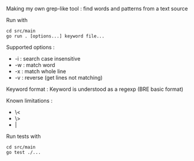 Making my own grep-like tool : find words and patterns from a text source

Run with 
```
cd src/main
go run . [options...] keyword file...
```

Supported options :
- -i : search case insensitive
- -w : match word
- -x : match whole line
- -v : reverse (get lines not matching)

Keyword format : Keyword is understood as a regexp (BRE basic format)

Known limitations : 
- \\<
- \\>
- |

Run tests with
```
cd src/main
go test ./...
``` 
